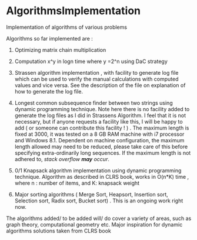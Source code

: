 # AlgorithmsImplementation
Implementation of algorithms of various problems

Algorithms so far implemented are :

1. Optimizing matrix chain multiplication

2. Computation x^y in logn time where y =2^n using DaC strategy

3. Strassen algorithm implementation , with facility to generate log file which can be used to verify the manual calculations with computed values and vice versa. See the description of the file on explanation of how to generate the log file.

4. Longest common subsequence finder between two strings using dynamic programming technique. Note here there is no facility added to generate the log files as I did in Strassens Algorithm. I feel that it is not necessary, but if anyone requests a facility like this, I will be happy to add ( or someone can contribute this facility ! ) . The maximum length is fixed at 3000, it was tested on a 8 GB RAM machine with i7 processor and Windows 8.1. Dependent on machine configuration, the maximum length allowed may need to be reduced, please take care of this before specifying extra-ordinarily long sequences. If the maximum length is not adhered to, <em>stack overflow <b>may</b> occur</em>.

5. 0/1 Knapsack algorithm implementation using dynamic programming technique. Algorithm as described in CLRS book, works in O(n*K) time , where n : number of items, and K: knapsack weight

6. Major sorting algorithms ( Merge Sort, Heapsort, Insertion sort, Selection sort, Radix sort, Bucket sort) . This is an ongoing work right now.

The algorithms added/ to be added will/ do cover a variety of areas, such as graph theory, computational geometry etc.
Major inspiration for dynamic algorithms solutions taken from CLRS book
